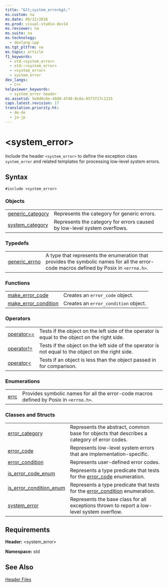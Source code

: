 ```yaml
---
title: "&lt;system_error&gt;"
ms.custom: na
ms.date: 09/22/2016
ms.prod: visual-studio-dev14
ms.reviewer: na
ms.suite: na
ms.technology: 
  - devlang-cpp
ms.tgt_pltfrm: na
ms.topic: article
f1_keywords: 
  - std.<system_error>
  - std::<system_error>
  - <system_error>
  - system_error
dev_langs: 
  - C++
helpviewer_keywords: 
  - system_error header
ms.assetid: 5e046c6e-48d9-4740-8c8a-05f3727c1215
caps.latest.revision: 17
translation.priority.ht: 
  - de-de
  - ja-jp
---
```

# &lt;system_error&gt;
Include the header `<system_error>` to define the exception class `system_error` and related templates for processing low-level system errors.  
  
## Syntax  
  
```  
#include <system_error>  
```  
  
### Objects  
  
|||  
|-|-|  
|[generic_category](../vs140/-system_error--functions.md#generic_category)|Represents the category for generic errors.|  
|[system_category](../vs140/-system_error--functions.md#system_category)|Represents the category for errors caused by low-level system overflows.|  
  
### Typedefs  
  
|||  
|-|-|  
|[generic_errno](../vs140/-system_error--typedefs.md#generic_errno)|A type that represents the enumeration that provides the symbolic names for all the error-code macros defined by Posix in `<errno.h>`.|  
  
### Functions  
  
|||  
|-|-|  
|[make_error_code](../vs140/-system_error--functions.md#make_error_code)|Creates an `error_code` object.|  
|[make_error_condition](../vs140/-system_error--functions.md#make_error_condition)|Creates an `error_condition` object.|  
  
### Operators  
  
|||  
|-|-|  
|[operator==](../vs140/-system_error--operators.md#operator_eq_eq)|Tests if the object on the left side of the operator is equal to the object on the right side.|  
|[operator!=](../vs140/-system_error--operators.md#operator_neq)|Tests if the object on the left side of the operator is not equal to the object on the right side.|  
|[operator<](../vs140/-system_error--operators.md#operator_lt_)|Tests if an object is less than the object passed in for comparison.|  
  
### Enumerations  
  
|||  
|-|-|  
|[errc](../vs140/-system_error--enums.md#errc_enumeration)|Provides symbolic names for all the error-code macros defined by Posix in `<errno.h>`.|  
  
### Classes and Structs  
  
|||  
|-|-|  
|[error_category](../vs140/error_category-class.md)|Represents the abstract, common base for objects that describes a category of error codes.|  
|[error_code](../vs140/error_code-class.md)|Represents low-level system errors that are implementation-specific.|  
|[error_condition](../vs140/error_condition-class.md)|Represents user-defined error codes.|  
|[is_error_code_enum](../vs140/is_error_code_enum-class.md)|Represents a type predicate that tests for the [error_code](../vs140/error_code-class.md) enumeration.|  
|[is_error_condition_enum](../vs140/is_error_condition_enum-class.md)|Represents a type predicate that tests for the [error_condition](../vs140/error_condition-class.md) enumeration.|  
|[system_error](../vs140/system_error-class.md)|Represents the base class for all exceptions thrown to report a low-level system overflow.|  
  
## Requirements  
 **Header:** <system_error>  
  
 **Namespace:** std  
  
## See Also  
 [Header Files](../vs140/c---standard-library-header-files.md)